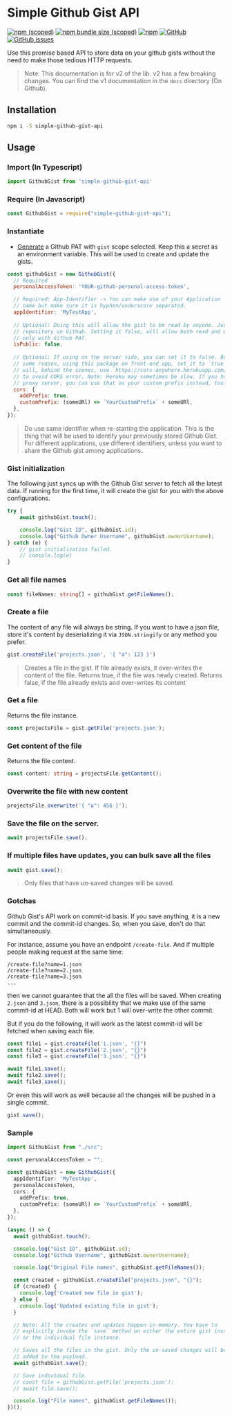 # Simple Github Gist API

[![npm (scoped)](https://img.shields.io/npm/v/simple-github-gist-api)](https://www.npmjs.com/package/simple-github-gist-api)
[![npm bundle size (scoped)](https://img.shields.io/bundlephobia/minzip/simple-github-gist-api)](https://img.shields.io/bundlephobia/minzip/simple-github-gist-api)
[![npm](https://img.shields.io/npm/dt/simple-github-gist-api)](https://img.shields.io/npm/dt/simple-github-gist-api)
[![GitHub](https://img.shields.io/github/license/vighnesh153/simple-github-gist-api)](https://github.com/vighnesh153/simple-github-gist-api/blob/master/LICENSE)
[![GitHub issues](https://img.shields.io/github/issues/vighnesh153/simple-github-gist-api)](https://github.com/vighnesh153/simple-github-gist-api/issues)

Use this promise based API to 
store data on your github gists without the 
need to make those tedious HTTP requests.

> Note: This documentation is for v2 of the lib. v2 has a few breaking changes. You can find the v1 documentation in the `docs` directory (On Github).

## Installation

```sh
npm i -S simple-github-gist-api
```

## Usage

### Import (In Typescript)
```ts
import GithubGist from 'simple-github-gist-api'
```

### Require (In Javascript)
```js
const GithubGist = require("simple-github-gist-api");
```

### Instantiate
* [Generate](https://github.com/settings/tokens/new?scopes=gist) a Github PAT with `gist`
  scope selected. Keep this a secret as an environment variable. This will be used
  to create and update the gists.

```js
const githubGist = new GithubGist({
  // Required
  personalAccessToken: 'YOUR-github-personal-access-token',

  // Required: App-Identifier -> You can make use of your Application 
  // name but make sure it is hyphen/underscore separated.
  appIdentifier: 'MyTestApp',
  
  // Optional: Doing this will allow the gist to be read by anyone. Just like a public 
  // repository on Github. Setting it false, will allow both read and write
  // only with Github PAT.
  isPublic: false,
  
  // Optional: If using on the server side, you can set it to false. But if you are, for 
  // some reason, using this package on front-end app, set it to `true`. This
  // will, behind the scenes, use `https://cors-anywhere.herokuapp.com/` prefix
  // to avoid CORS error. Note: Heroku may sometimes be slow. If you have your own
  // proxy server, you can use that as your custom prefix instead, too.
  cors: {
    addPrefix: true,
    customPrefix: (someURl) => `YourCustomPrefix` + someURl,
  },
});
```

> Do use same identifier when re-starting the application. This is the thing 
> that will be used to identify your previously stored Github Gist. For 
> different applications, use different identifiers, unless you want to share 
> the Github gist among applications.


### Gist initialization
The following just syncs up with the Github Gist server to fetch all the latest 
data. If running for the first time, it will create the gist for you with the 
above configurations.
```js
try {
    await githubGist.touch();

    console.log("Gist ID", githubGist.id);
    console.log("Github Owner Username", githubGist.ownerUsername);
} catch (e) {
    // gist initialization failed.
    // console.log(e)
}
``` 

### Get all file names
```ts
const fileNames: string[] = githubGist.getFileNames();
```

### Create a file
The content of any file will always be string. If you want to have a json file, 
store it's content by deserializing it via `JSON.stringify` or any method you prefer.
```ts
gist.createFile('projects.json', '{ "a": 123 }')
```

> Creates a file in the gist. If file already exists, it over-writes the
> content of the file.
>   Returns true, if the file was newly created.
>   Returns false, if the file already exists and over-writes its content


### Get a file
Returns the file instance.
```ts
const projectsFile = gist.getFile('projects.json');
```

### Get content of the file
Returns the file content.
```ts
const content: string = projectsFile.getContent();
```

### Overwrite the file with new content
```ts
projectsFile.overwrite('{ "a": 456 }');
```

### Save the file on the server.
```ts
await projectsFile.save();
```

### If multiple files have updates, you can bulk save all the files
```ts
await gist.save();
```
> Only files that have un-saved changes will be saved.

### Gotchas

Github Gist's API work on commit-id basis. If you save anything, 
it is a new commit and the commit-id changes. So, when you save, 
don't do that simultaneously. 

For instance, assume you have an endpoint `/create-file`. And if multiple people making request at the same time:
```
/create-file?name=1.json
/create-file?name=2.json
/create-file?name=3.json
...
```

then we cannot guarantee that the 
all the files will be saved. When creating `2.json` and `3.json`, there is a possibility 
that we make use of the same commit-id at HEAD. Both will work but 1 will over-write 
the other commit.
 
But if you do the following, it will work as the latest commit-id will be fetched when 
saving each file.
```ts
const file1 = gist.createFile('1.json', "{}")
const file2 = gist.createFile('2.json', "{}")
const file3 = gist.createFile('3.json', "{}")

await file1.save();
await file2.save();
await file3.save();
```

Or even this will work as well because all the changes will be pushed in a single commit.
```ts
gist.save();
```

### Sample
```ts
import GithubGist from "./src";

const personalAccessToken = "";

const githubGist = new GithubGist({
  appIdentifier: 'MyTestApp',
  personalAccessToken,
  cors: {
    addPrefix: true,
    customPrefix: (someURl) => `YourCustomPrefix` + someURl,
  },
});

(async () => {
  await githubGist.touch();

  console.log("Gist ID", githubGist.id);
  console.log("Github Username", githubGist.ownerUsername);

  console.log("Original File names", githubGist.getFileNames());

  const created = githubGist.createFile("projects.json", "{}");
  if (created) {
    console.log('Created new file in gist');
  } else {
    console.log('Updated existing file in gist');
  }

  // Note: All the creates and updates happen in-memory. You have to
  // explicitly invoke the `save` method on either the entire gist instance
  // or the individual file instance.

  // Saves all the files in the gist. Only the un-saved changes will be
  // added to the payload.
  await githubGist.save();

  // Save individual file.
  // const file = githubGist.getFile('projects.json');
  // await file.save();

  console.log("File names", githubGist.getFileNames());
})();
```
